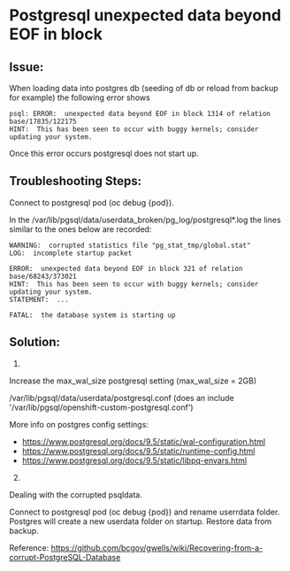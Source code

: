 

# Postgresql unexpected data beyond EOF in block


## Issue:

When loading data into postgres db (seeding of db or reload from backup for example) the following error shows
~~~
psql: ERROR:  unexpected data beyond EOF in block 1314 of relation base/17835/122175
HINT:  This has been seen to occur with buggy kernels; consider updating your system.
~~~
Once this error occurs postgresql does not start up.

## Troubleshooting Steps:

Connect to postgresql pod (oc debug {pod}).

In the /var/lib/pgsql/data/userdata_broken/pg_log/postgresql*.log the lines similar to the ones below are recorded:
~~~
WARNING:  corrupted statistics file "pg_stat_tmp/global.stat"
LOG:  incomplete startup packet

ERROR:  unexpected data beyond EOF in block 321 of relation base/68243/373021
HINT:  This has been seen to occur with buggy kernels; consider updating your system.
STATEMENT:  ...

FATAL:  the database system is starting up
~~~ 

## Solution:
1. 
Increase the max_wal_size postgresql setting (max_wal_size = 2GB)

/var/lib/pgsql/data/userdata/postgresql.conf
(does an include '/var/lib/pgsql/openshift-custom-postgresql.conf')

More info on postgres config settings:
* https://www.postgresql.org/docs/9.5/static/wal-configuration.html
* https://www.postgresql.org/docs/9.5/static/runtime-config.html
* https://www.postgresql.org/docs/9.5/static/libpq-envars.html

2. 
Dealing with the corrupted psqldata.

Connect to postgresql pod (oc debug {pod}) and rename userrdata folder.
Postgres will create a new userdata folder on startup.
Restore data from backup.

Reference: 
https://github.com/bcgov/gwells/wiki/Recovering-from-a-corrupt-PostgreSQL-Database



